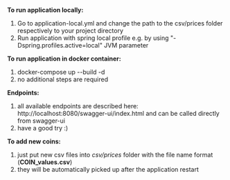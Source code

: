 **To run application locally:**
1) Go to application-local.yml and change the path to the csv/prices folder respectively to your project directory
2) Run application with spring local profile e.g. by using "-Dspring.profiles.active=local" JVM parameter 

**To run application in docker container:**
1) docker-compose up --build -d
2) no additional steps are required

**Endpoints:**
1) all available endpoints are described here: http://localhost:8080/swagger-ui/index.html and can be called directly from swagger-ui
2) have a good try :)

**To add new coins:**
1) just put new csv files into _csv/prices_ folder with the file name format (**COIN_values.csv**) 
2) they will be automatically picked up after the application restart